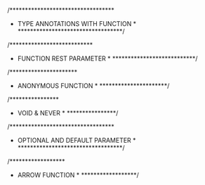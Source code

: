 /**********************************
 * TYPE ANNOTATIONS WITH FUNCTION *
**********************************/

/***************************
 * FUNCTION REST PARAMETER *
***************************/

/**********************
 * ANONYMOUS FUNCTION *
**********************/

/****************
 * VOID & NEVER *
****************/

/**********************************
 * OPTIONAL AND DEFAULT PARAMETER *
**********************************/

/******************
 * ARROW FUNCTION *
******************/